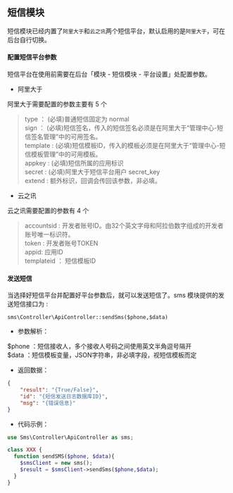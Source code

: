 ## 短信模块 

短信模块已经内置了`阿里大于`和`云之讯`两个短信平台，默认启用的是`阿里大于`，可在后台自行切换。

#### 配置短信平台参数

短信平台在使用前需要在后台「模块 - 短信模块 - 平台设置」处配置参数。

- 阿里大于

阿里大于需要配置的参数主要有 5 个

> type ： (必填)普通短信固定为 normal   
> sign ： (必填)短信签名，传入的短信签名必须是在阿里大于“管理中心-短信签名管理”中的可用签名。  
> template : (必填)短信模板ID，传入的模板必须是在阿里大于“管理中心-短信模板管理”中的可用模板。  
> appkey : (必填)短信所属的应用标识  
> secret : (必填)阿里大于短信平台用户 secret_key  
> extend : 额外标识，回调会传回该参数，非必填。  

- 云之讯

云之讯需要配置的参数有 4 个

> accountsid : 开发者账号ID。由32个英文字母和阿拉伯数字组成的开发者账号唯一标识符。  
> token : 开发者账号TOKEN  
> appid: 应用ID  
> templateid ： 短信模板ID  

#### 发送短信

当选择好短信平台并配置好平台参数后，就可以发送短信了。sms 模块提供的发送短信接口为 :
```
sms\Controller\ApiController::sendSms($phone,$data)
```

- 参数解析：

$phone ：短信接收人，多个接收人号码之间使用英文半角逗号隔开  
$data ：短信模板变量，JSON字符串，非必填字段，视短信模板而定  


- 返回数据：

```json
{
    "result": "{True/False}",
    "id": "{短信发送日志数据库ID}",
    "msg": "{错误信息}"
}
```

- 代码示例：

```php
use Sms\Controller\ApiController as sms;

class XXX {
  function sendSMS($phone, $data){
    $smsClient = new sms();
    $result = $smsClient->sendSms($phone,$data);
  }
}
```
